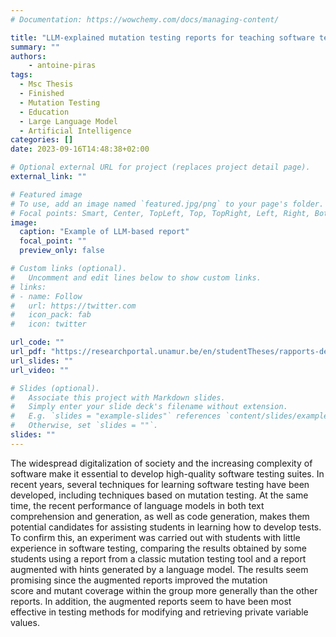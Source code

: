 ```yaml
---
# Documentation: https://wowchemy.com/docs/managing-content/

title: "LLM-explained mutation testing reports for teaching software testing"
summary: ""
authors: 
    - antoine-piras
tags:
  - Msc Thesis
  - Finished
  - Mutation Testing
  - Education
  - Large Language Model
  - Artificial Intelligence
categories: []
date: 2023-09-16T14:48:38+02:00

# Optional external URL for project (replaces project detail page).
external_link: ""

# Featured image
# To use, add an image named `featured.jpg/png` to your page's folder.
# Focal points: Smart, Center, TopLeft, Top, TopRight, Left, Right, BottomLeft, Bottom, BottomRight.
image:
  caption: "Example of LLM-based report"
  focal_point: ""
  preview_only: false

# Custom links (optional).
#   Uncomment and edit lines below to show custom links.
# links:
# - name: Follow
#   url: https://twitter.com
#   icon_pack: fab
#   icon: twitter

url_code: ""
url_pdf: "https://researchportal.unamur.be/en/studentTheses/rapports-de-mutation-testing-expliqués-par-un-llm-pour-lenseignem"
url_slides: ""
url_video: ""

# Slides (optional).
#   Associate this project with Markdown slides.
#   Simply enter your slide deck's filename without extension.
#   E.g. `slides = "example-slides"` references `content/slides/example-slides.md`.
#   Otherwise, set `slides = ""`.
slides: ""
---
```


The widespread digitalization of society and the increasing complexity of software make it essential to develop high-quality software testing suites. In recent years, several techniques for learning software testing have been developed, including techniques based on mutation testing. At the same time, the recent performance of language models in both text comprehension and generation, as well as code generation, makes them potential candidates for assisting students in learning how to develop tests. To confirm this, an experiment was carried out with students with little experience in software testing, comparing the results obtained by some students using a report from a classic mutation testing tool and a report augmented with hints generated by a language model. The results seem promising since the augmented reports improved the mutation score and mutant coverage within the group more generally than the other reports. In addition, the augmented reports seem to have been most effective in testing methods for modifying and retrieving private variable values.
